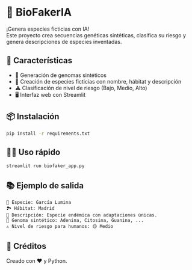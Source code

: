 # 🧬 BioFakerIA

¡Genera especies ficticias con IA!  
Este proyecto crea secuencias genéticas sintéticas, clasifica su riesgo y genera descripciones de especies inventadas.

## 🚀 Características

- 🔬 Generación de genomas sintéticos
- 🌱 Creación de especies ficticias con nombre, hábitat y descripción
- ⚠️ Clasificación de nivel de riesgo (Bajo, Medio, Alto)
- 🖥️ Interfaz web con Streamlit

## 📦 Instalación

```bash
pip install -r requirements.txt
```

## 🏃‍♂️ Uso rápido

```bash
streamlit run biofaker_app.py
```

## 📚 Ejemplo de salida

```
🦠 Especie: García Lumina
🏞️ Hábitat: Madrid
📝 Descripción: Especie endémica con adaptaciones únicas.
🧬 Genoma sintético: Adenina, Citosina, Guanina, ...
⚠️ Nivel de riesgo para humanos: 🟡 Medio
```

## 🤖 Créditos

Creado con ❤️ y Python.
